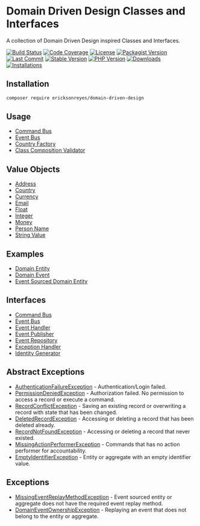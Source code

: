 # Domain Driven Design Classes and Interfaces
A collection of Domain Driven Design inspired Classes and Interfaces.

[![Build Status](https://img.shields.io/travis/ericksonreyes/domain-driven-design.svg)](https://travis-ci.org/ericksonreyes/domain-driven-design)
[![Code Coverage](https://img.shields.io/coveralls/github/ericksonreyes/domain-driven-design.svg)](https://coveralls.io/github/ericksonreyes/domain-driven-design?branch=master)
[![License](https://img.shields.io/github/license/ericksonreyes/domain-driven-design.svg)](LICENSE.MD)
[![Packagist Version](https://img.shields.io/packagist/v/ericksonreyes/domain-driven-design.svg?ver=1)](https://packagist.org/packages/ericksonreyes/domain-driven-design)
[![Last Commit](https://img.shields.io/github/last-commit/ericksonreyes/domain-driven-design.svg)](https://github.com/ericksonreyes/domain-driven-design/commits/master)
[![Stable Version](https://img.shields.io/github/tag/ericksonreyes/domain-driven-design.svg?ver=1)](https://github.com/ericksonreyes/domain-driven-design/tags)
[![PHP Version](https://img.shields.io/packagist/php-v/ericksonreyes/domain-driven-design.svg)](https://github.com/ericksonreyes/domain-driven-design/tags)
[![Downloads](https://img.shields.io/github/downloads/ericksonreyes/domain-driven-design/total.svg)](https://github.com/ericksonreyes/domain-driven-design/tags)
[![Installations](https://img.shields.io/packagist/dm/ericksonreyes/domain-driven-design.svg)](https://packagist.org/packages/ericksonreyes/domain-driven-design)

## Installation
```bash
composer require ericksonreyes/domain-driven-design
```

## Usage
* [Command Bus](docs/application/COMMAND_BUS.MD)
* [Event Bus](docs/application/EVENT_BUS.MD)
* [Country Factory](docs/common/factory/COUNTRY_FACTORY.MD)
* [Class Composition Validator](docs/common/validation/CLASS_COMPOSITION_VALIDATOR.MD)

## Value Objects
* [Address](src/EricksonReyes/DomainDrivenDesign/Common/ValueObject/Address.php)
* [Country](src/EricksonReyes/DomainDrivenDesign/Common/ValueObject/Country.php)
* [Currency](src/EricksonReyes/DomainDrivenDesign/Common/ValueObject/Currency.php)
* [Email](src/EricksonReyes/DomainDrivenDesign/Common/ValueObject/Email.php)
* [Float](src/EricksonReyes/DomainDrivenDesign/Common/ValueObject/FloatValue.php)
* [Integer](src/EricksonReyes/DomainDrivenDesign/Common/ValueObject/IntegerValue.php)
* [Money](src/EricksonReyes/DomainDrivenDesign/Common/ValueObject/Address.php)
* [Person Name](src/EricksonReyes/DomainDrivenDesign/Common/ValueObject/PersonName.php)
* [String Value](src/EricksonReyes/DomainDrivenDesign/Common/ValueObject/StringValue.php)

## Examples
* [Domain Entity](src/EricksonReyes/DomainDrivenDesign/Example/Domain/DomainEntity.php)
* [Domain Event](src/EricksonReyes/DomainDrivenDesign/Example/Domain/DomainEntityWasDeletedEvent.php)
* [Event Sourced Domain Entity](src/EricksonReyes/DomainDrivenDesign/Example/Domain/EventSourcedDomainEntity.php)

## Interfaces
* [Command Bus](src/EricksonReyes/DomainDrivenDesign/Infrastructure/CommandBus.php)
* [Event Bus](src/EricksonReyes/DomainDrivenDesign/Infrastructure/EventBus.php)
* [Event Handler](src/EricksonReyes/DomainDrivenDesign/Infrastructure/EventHandler.php)
* [Event Publisher](src/EricksonReyes/DomainDrivenDesign/Infrastructure/EventPublisher.php)
* [Event Repository](src/EricksonReyes/DomainDrivenDesign/Infrastructure/EventRepository.php)
* [Exception Handler](src/EricksonReyes/DomainDrivenDesign/Infrastructure/ExceptionHandler.php)
* [Identity Generator](src/EricksonReyes/DomainDrivenDesign/Infrastructure/IdentityGenerator.php)

## Abstract Exceptions
* [AuthenticationFailureException](src/EricksonReyes/DomainDrivenDesign/Common/Exception/AuthenticationFailureException.php) - Authentication/Login failed.
* [PermissionDeniedException](src/EricksonReyes/DomainDrivenDesign/Common/Exception/PermissionDeniedException.php) - Authorization failed. No permission to access a record or execute a command.
* [RecordConflictException](src/EricksonReyes/DomainDrivenDesign/Common/Exception/RecordConflictException.php) - Saving an existing record or overwriting a record with state that has been changed.
* [DeletedRecordException](src/EricksonReyes/DomainDrivenDesign/Common/Exception/DeletedRecordException.php) - Accessing or deleting a record that has been deleted already.
* [RecordNotFoundException](src/EricksonReyes/DomainDrivenDesign/Common/Exception/RecordNotFoundException.php) - Accessing or deleting a record that never existed.
* [MissingActionPerformerException](src/EricksonReyes/DomainDrivenDesign/Common/Exception/MissingActionPerformerException.php) - Commands that has no action performer for accountability.
* [EmptyIdentifierException](src/EricksonReyes/DomainDrivenDesign/Common/Exception/EmptyIdentifierException.php) - Entity or aggregate with an empty identifier value.

## Exceptions
* [MissingEventReplayMethodException](src/EricksonReyes/DomainDrivenDesign/Common/Exception/MissingEventReplayMethodException.php) - Event sourced entity or aggregate does not have the required event replay method.
* [DomainEventOwnershipException](src/EricksonReyes/DomainDrivenDesign/Common/Exception/DomainEventOwnershipException.php) - Replaying an event that does not belong to the entity or aggregate. 